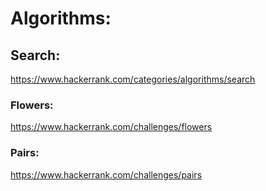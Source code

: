 # Algorithms:

## Search:
https://www.hackerrank.com/categories/algorithms/search

### Flowers:
https://www.hackerrank.com/challenges/flowers

### Pairs:
https://www.hackerrank.com/challenges/pairs
